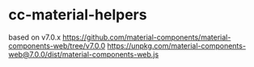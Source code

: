 # cc-material-helpers

based on v7.0.x
https://github.com/material-components/material-components-web/tree/v7.0.0
https://unpkg.com/material-components-web@7.0.0/dist/material-components-web.js
